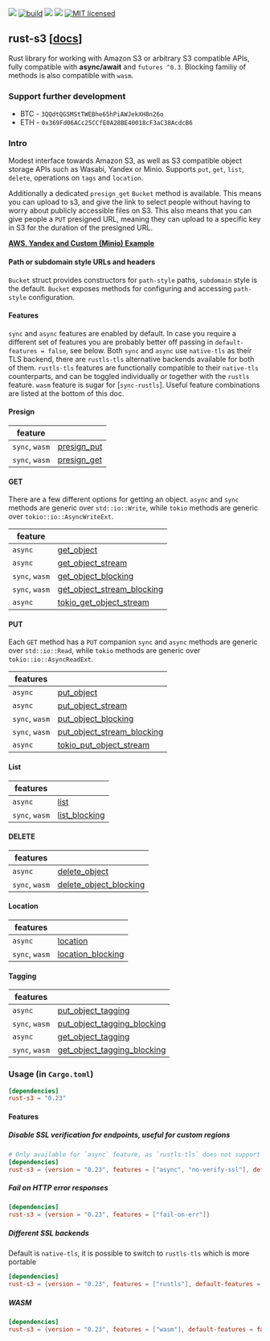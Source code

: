 [![](https://camo.githubusercontent.com/2fee3780a8605b6fc92a43dab8c7b759a274a6cf/68747470733a2f2f696d672e736869656c64732e696f2f62616467652f72757374632d737461626c652d627269676874677265656e2e737667)](https://www.rust-lang.org/downloads.html)
[![build](https://github.com/durch/rust-s3/workflows/build/badge.svg)](https://github.com/durch/rust-s3/actions)
[![](http://meritbadge.herokuapp.com/rust-s3)](https://crates.io/crates/rust-s3)
![](https://img.shields.io/crates/d/rust-s3.svg)
[![MIT licensed](https://img.shields.io/badge/license-MIT-blue.svg)](https://github.com/durch/rust-s3/blob/master/LICENSE.md)
## rust-s3 [[docs](https://durch.github.io/rust-s3/s3/)]

Rust library for working with Amazon S3 or arbitrary S3 compatible APIs, fully compatible with **async/await** and `futures ^0.3`. Blocking familiy of methods is also compatible with `wasm`.

### Support further development

+ BTC - `3QQdtQGSMStTWEBhe65hPiAWJekXH8n26o`
+ ETH - `0x369Fd06ACc25CCfE0A28BE40018cF3aC38AcdcB6`

### Intro

Modest interface towards Amazon S3, as well as S3 compatible object storage APIs such as Wasabi, Yandex or Minio.
Supports `put`, `get`, `list`, `delete`, operations on `tags` and `location`. 

Additionally a dedicated `presign_get` `Bucket` method is available. This means you can upload to s3, and give the link to select people without having to worry about publicly accessible files on S3. This also means that you can give people 
a `PUT` presigned URL, meaning they can upload to a specific key in S3 for the duration of the presigned URL.

**[AWS, Yandex and Custom (Minio) Example](https://github.com/durch/rust-s3/blob/master/s3/bin/simple_crud.rs)**

#### Path or subdomain style URLs and headers

`Bucket` struct provides constructors for `path-style` paths, `subdomain` style is the default. `Bucket` exposes methods for configuring and accessing `path-style` configuration.

#### Features

`sync` and `async` features are enabled by default. In case you require a different set of features you are probably better off passing in `default-features = false`, see below. Both `sync` and `async` use `native-tls` as their TLS backend, there are `rustls-tls` alternative backends available for both of them. `rustls-tls` features are functionally compatible to their `native-tls` counterparts, and can be toggled individually or together with the `rustls` feature. `wasm` feature is sugar for [`sync-rustls`]. Useful feature combinations are listed at the bottom of this doc.

#### Presign

| **feature**    |                                                                                                |
|----------------|------------------------------------------------------------------------------------------------|
| `sync`, `wasm` | [presign_put](https://durch.github.io/rust-s3/s3/bucket/struct.Bucket.html#method.presign_put) |
| `sync`, `wasm` | [presign_get](https://durch.github.io/rust-s3/s3/bucket/struct.Bucket.html#method.presign_get) |

#### GET

There are a few different options for getting an object. `async` and `sync` methods are generic over `std::io::Write`,
while `tokio` methods are generic over `tokio::io::AsyncWriteExt`.

| **feature**    |                                                                                                                              |
|----------------|------------------------------------------------------------------------------------------------------------------------------|
| `async`        | [get_object](https://durch.github.io/rust-s3/s3/bucket/struct.Bucket.html#method.get_object)                                 |
| `async`        | [get_object_stream](https://durch.github.io/rust-s3/s3/bucket/struct.Bucket.html#method.get_object_stream)                   |
| `sync`, `wasm` | [get_object_blocking](https://durch.github.io/rust-s3/s3/bucket/struct.Bucket.html#method.get_object_blocking)               |
| `sync`, `wasm` | [get_object_stream_blocking](https://durch.github.io/rust-s3/s3/bucket/struct.Bucket.html#method.get_object_stream_blocking) |
| `async`        | [tokio_get_object_stream](https://durch.github.io/rust-s3/s3/bucket/struct.Bucket.html#method.tokio_get_object_stream)       |

#### PUT

Each `GET` method has a `PUT` companion `sync` and `async` methods are generic over `std::io::Read`,
while `tokio` methods are generic over `tokio::io::AsyncReadExt`.

| **features**   |                                                                                                                              |
|----------------|------------------------------------------------------------------------------------------------------------------------------|
| `async`        | [put_object](https://durch.github.io/rust-s3/s3/bucket/struct.Bucket.html#method.put_object)                                 |
| `async`        | [put_object_stream](https://durch.github.io/rust-s3/s3/bucket/struct.Bucket.html#method.put_object_stream)                   |
| `sync`, `wasm` | [put_object_blocking](https://durch.github.io/rust-s3/s3/bucket/struct.Bucket.html#method.put_object_blocking)               |
| `sync`, `wasm` | [put_object_stream_blocking](https://durch.github.io/rust-s3/s3/bucket/struct.Bucket.html#method.put_object_stream_blocking) |
| `async`        | [tokio_put_object_stream](https://durch.github.io/rust-s3/s3/bucket/struct.Bucket.html#method.tokio_put_object_stream)       |

#### List

| **features**   |                                                                                                    |
|----------------|----------------------------------------------------------------------------------------------------|
| `async`        | [list](https://durch.github.io/rust-s3/s3/bucket/struct.Bucket.html#method.list)                   |
| `sync`, `wasm` | [list_blocking](https://durch.github.io/rust-s3/s3/bucket/struct.Bucket.html#method.list_blocking) |

#### DELETE

| **features**   |                                                                                                                      |
|----------------|----------------------------------------------------------------------------------------------------------------------|
| `async`        | [delete_object](https://durch.github.io/rust-s3/s3/bucket/struct.Bucket.html#method.delete_object)                   |
| `sync`, `wasm` | [delete_object_blocking](https://durch.github.io/rust-s3/s3/bucket/struct.Bucket.html#method.delete_object_blocking) |

#### Location

| **features**   |                                                                                                            |
|----------------|------------------------------------------------------------------------------------------------------------|
| `async`        | [location](https://durch.github.io/rust-s3/s3/bucket/struct.Bucket.html#method.location)                   |
| `sync`, `wasm` | [location_blocking](https://durch.github.io/rust-s3/s3/bucket/struct.Bucket.html#method.location_blocking) |

#### Tagging

| **features**   |                                                                                                                                |
|----------------|--------------------------------------------------------------------------------------------------------------------------------|
| `async`        | [put_object_tagging](https://durch.github.io/rust-s3/s3/bucket/struct.Bucket.html#method.put_object_tagging)                   |
| `sync`, `wasm` | [put_object_tagging_blocking](https://durch.github.io/rust-s3/s3/bucket/struct.Bucket.html#method.put_object_tagging_blocking) |
| `async`        | [get_object_tagging](https://durch.github.io/rust-s3/s3/bucket/struct.Bucket.html#method.get_object_tagging)                   |
| `sync`, `wasm` | [get_object_tagging_blocking](https://durch.github.io/rust-s3/s3/bucket/struct.Bucket.html#method.get_object_tagging_blocking) |

### Usage (in `Cargo.toml`)

```toml
[dependencies]
rust-s3 = "0.23"
```

#### Features

##### Disable SSL verification for endpoints, useful for custom regions

```toml
# Only available for `async` feature, as `rustls-tls` does not support dangereous features ATM
[dependencies]
rust-s3 = {version = "0.23", features = ["async", "no-verify-ssl"], default-features = false}
```

##### Fail on HTTP error responses

```toml
[dependencies]
rust-s3 = {version = "0.23", features = ["fail-on-err"]}
```

##### Different SSL backends

Default is `native-tls`, it is possible to switch to `rustls-tls` which is more portable

```toml
[dependencies]
rust-s3 = {version = "0.23", features = ["rustls"], default-features = false}
```

##### WASM

```toml
[dependencies]
rust-s3 = {version = "0.23", features = ["wasm"], default-features = false}
```

